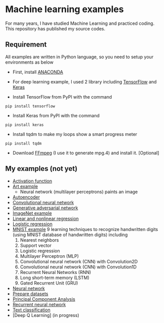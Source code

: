 # Machine learning examples

For many years, I have studied Machine Learning and practiced coding. This repository has published my source codes.

## Requirement

All examples are written in Python language, so you need to setup your environments as below 

* First, install [ANACONDA](https://www.continuum.io/downloads)

* For deep learning example, I used 2 library including [TensorFlow](https://www.tensorflow.org/) and [Keras](https://keras.io/)

* Install TensorFlow from PyPI with the command

`pip install tensorflow`

* Install Keras from PyPI with the command

`pip install keras`

* Install tqdm to make my loops show a smart progress meter 

`pip install tqdm`

* Download [FFmpeg](https://www.ffmpeg.org/download.html) (I use it to generate mpg.4) and install it. [Optional]

## My examples (not yet) 

* [Activation function](Activation_function)  
* [Art example](Art_example)
  * Neural network (multilayer perceptrons) paints an image
* [Autoencoder](Autoencoder)
* [Convolutional neural network](Convolutional_neural_network)
* [Generative adversarial network](Generative_adversarial_network)
* [ImageNet example](ImageNet_example)
* [Linear and nonlinear regression](Linear_regression)
* [Logistic regression](Logistic_regression)
* [MNIST example](MNIST_example)
  9 learning techniques to recognize handwritten digits (using MNIST database of handwritten digits) including 
  1) Nearest neighbors
  2) Support vector
  3) Logistic regression 
  4) Multilayer Perceptron (MLP)
  5) Convolutional neural network (CNN) with Convolution2D
  6) Convolutional neural network (CNN) with Convolution1D
  7) Recurrent Neural Networks (RNN)
  8) Long short-term memory (LSTM)
  9) Gated Recurrent Unit (GRU)
* [Neural network](Neural_network)
* [Prepare datasets](Prepare_datasets)
* [Principal Component Analysis](Principal_Component_Analysis)
* [Recurrent neural network](Recurrent_neural_network)
* [Text classification](Text_classification)
* [Deep Q Learning] (in progress)

